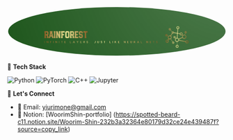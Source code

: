 <div align="center">
 <img src="images/스크린샷 2025-07-17 010839.png" width = 500 style="border-radius: 50%" />
</div>

🌳 **Tech Stack**

![Python](https://img.shields.io/badge/Python-3776AB?style=flat&logo=python&logoColor=white)
![PyTorch](https://img.shields.io/badge/PyTorch-EE4C2C?style=flat&logo=pytorch&logoColor=white)
![C++](https://img.shields.io/badge/C++-00599C?style=flat&logo=c%2B%2B&logoColor=white)
![Jupyter](https://img.shields.io/badge/Jupyter-F37626?style=flat&logo=jupyter&logoColor=white)

🌳 **Let's Connect**

- 🌿 Email: [yiurimone@gmail.com](yiurimone@gmail.com)  
- 🌿 Notion: [WoorimShin-portfolio] (https://spotted-beard-c11.notion.site/Woorim-Shin-232b3a32364e80179d32ce24e439487f?source=copy_link)
  

